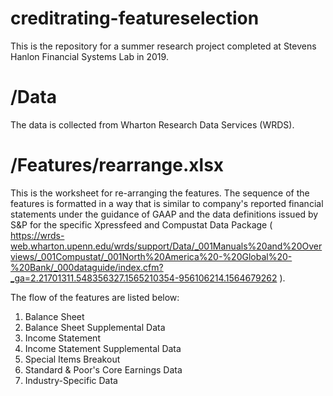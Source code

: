 # creditrating-featureselection
This is the repository for a summer research project completed at Stevens Hanlon Financial Systems Lab in 2019.

# /Data
The data is collected from Wharton Research Data Services (WRDS).

# /Features/rearrange.xlsx

This is the worksheet for re-arranging the features. The sequence of the features is formatted in a way that is similar to company's reported financial statements under the guidance of GAAP and the data definitions issued by S&P for the specific Xpressfeed and Compustat Data Package ( https://wrds-web.wharton.upenn.edu/wrds/support/Data/_001Manuals%20and%20Overviews/_001Compustat/_001North%20America%20-%20Global%20-%20Bank/_000dataguide/index.cfm?_ga=2.21701311.548356327.1565210354-956106214.1564679262 ).

The flow of the features are listed below:
1. Balance Sheet
2. Balance Sheet Supplemental Data
3. Income Statement
4. Income Statement Supplemental Data
5. Special Items Breakout
6. Standard & Poor's Core Earnings Data
7. Industry-Specific Data

